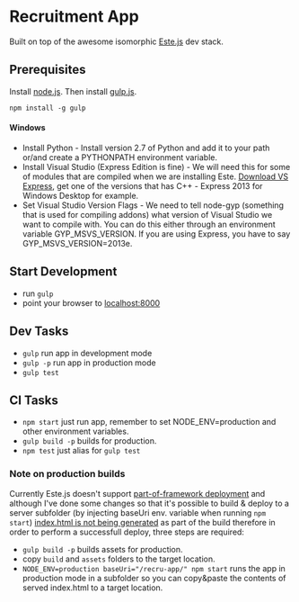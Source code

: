 # Recruitment App

Built on top of the awesome isomorphic [Este.js](https://github.com/steida/este) dev stack.

## Prerequisites

Install [node.js](http://nodejs.org).
Then install [gulp.js](http://gulpjs.com/).
```shell
npm install -g gulp
```

#### Windows

- Install Python - Install version 2.7 of Python and add it to your path or/and create a PYTHONPATH environment variable.
- Install Visual Studio (Express Edition is fine) - We will need this for some of modules that are compiled when we are installing Este. [Download VS Express](https://www.visualstudio.com/en-us/products/visual-studio-express-vs.aspx), get one of the versions that has C++ - Express 2013 for Windows Desktop for example.
- Set Visual Studio Version Flags - We need to tell node-gyp (something that is used for compiling addons) what version of Visual Studio we want to compile with. You can do this either through an environment variable GYP_MSVS_VERSION. If you are using Express, you have to say GYP_MSVS_VERSION=2013e.

## Start Development

- run `gulp`
- point your browser to [localhost:8000](http://localhost:8000)

## Dev Tasks

- `gulp` run app in development mode
- `gulp -p` run app in production mode
- `gulp test`

## CI Tasks

- `npm start` just run app, remember to set NODE_ENV=production and other environment variables.
- `gulp build -p` builds for production.
- `npm test` just alias for `gulp test`

### Note on production builds

Currently Este.js doesn't support [part-of-framework deployment](https://gist.github.com/mareksuscak/49626aeee0363b5ab77d) and although I've done some changes so that it's possible to build & deploy to a server subfolder (by injecting baseUri env. variable when running `npm start`) [index.html is not being generated](https://github.com/ScalaConsultants/recru-app/issues/20) as part of the build therefore in order to perform a successfull deploy, three steps are required:

- `gulp build -p` builds assets for production.
- copy `build` and `assets` folders to the target location.
- `NODE_ENV=production baseUri="/recru-app/" npm start` runs the app in production mode in a subfolder so you can copy&paste the contents of served index.html to a target location.



